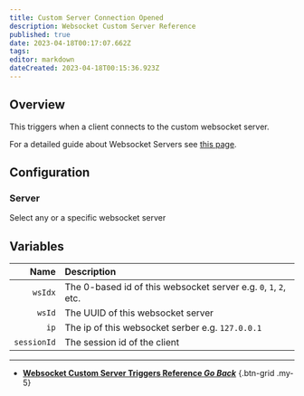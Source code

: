 ```yaml
---
title: Custom Server Connection Opened
description: Websocket Custom Server Reference
published: true
date: 2023-04-18T00:17:07.662Z
tags: 
editor: markdown
dateCreated: 2023-04-18T00:15:36.923Z
---
```


## Overview
This triggers when a client connects to the custom websocket server.

For a detailed guide about Websocket Servers see [this page](/Servers-Clients/WebSocket-Servers).

## Configuration
### Server
Select any or a specific websocket server

## Variables
Name | Description
----:|:------------
`wsIdx` | The 0-based id of this websocket server e.g. `0`, `1`, `2`, etc.
`wsId` | The UUID of this websocket server
`ip` | The ip of this websocket serber e.g. `127.0.0.1`
`sessionId` | The session id of the client

---

- [<i class="mdi mdi-chevron-left"></i>**Websocket Custom Server Triggers Reference *Go Back***](/Triggers/Core/Websocket/Custom-Server)
{.btn-grid .my-5}